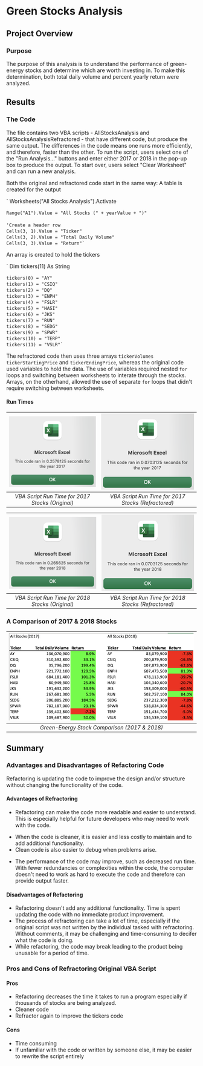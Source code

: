 # Green Stocks Analysis
## Project Overview



### Purpose
The purpose of this analysis is to understand the performance of green-energy stocks and determine which are worth investing in. To make this determination, both total daily volume and percent yearly return were analyzed.

## Results
### The Code
The file contains two VBA scripts - AllStocksAnalysis and AllStocksAnalysisRefractored - that have different code, but produce the same output. The differences in the code means one runs more efficiently, and therefore, faster than the other. To run the script, users select one of the "Run Analysis..." buttons and enter either 2017 or 2018 in the pop-up box to produce the output. To start over, users select "Clear Worksheet" and can run a new analysis.

Both the original and refractored code start in the same way:
A table is created for the output

`   Worksheets("All Stocks Analysis").Activate
    
    Range("A1").Value = "All Stocks (" + yearValue + ")"
    
    'Create a header row
    Cells(3, 1).Value = "Ticker"
    Cells(3, 2).Value = "Total Daily Volume"
    Cells(3, 3).Value = "Return"`

An array is created to hold the tickers

`   Dim tickers(11) As String
    
    tickers(0) = "AY"
    tickers(1) = "CSIQ"
    tickers(2) = "DQ"
    tickers(3) = "ENPH"
    tickers(4) = "FSLR"
    tickers(5) = "HASI"
    tickers(6) = "JKS"
    tickers(7) = "RUN"
    tickers(8) = "SEDG"
    tickers(9) = "SPWR"
    tickers(10) = "TERP"
    tickers(11) = "VSLR"`

The refractored code then uses three arrays `tickerVolumes` `tickerStartingPrice` and `tickerEndingPrice`, whereas the original code used variables to hold the data. The use of variables required nested `for` loops and switching between worksheets to interate through the stocks. Arrays, on the otherhand, allowed the use of separate `for` loops that didn't require switching between worksheets.







#### Run Times
| ![VBA Script Run Times](/Graphics/2017_original.png)|![VBA Script Run Times](/Graphics/2017_refractored.png)
|:--:|:--:|
|*VBA Script Run Time for 2017 Stocks (Original)*|*VBA Script Run Time for 2017 Stocks (Refractored)*|


| ![VBA Script Run Times](/Graphics/2018_original.png)|![VBA Script Run Times](/Graphics/2018_refractored.png)
|:--:|:--:|
|*VBA Script Run Time for 2018 Stocks (Original)*|*VBA Script Run Time for 2018 Stocks (Refractored)*|


### A Comparison of 2017 & 2018 Stocks
| ![Green-Energy Stock Comparison (2017 & 2018)](/Graphics/StockComparison.png) | 
|:--:| 
| *Green-Energy Stock Comparison (2017 & 2018)* |


## Summary
### Advantages and Disadvantages of Refactoring Code
Refactoring is updating the code to improve the design and/or structure without changing the functionality of the code.

#### Advantages of Refractoring
* Refactoring can make the code more readable and easier to understand. This is especially helpful for future developers who may need to work with the code.
- When the code is cleaner, it is easier and less costly to maintain and to add additional functionality. 
- Clean code is also easier to debug when problems arise.
* The performance of the code may improve, such as decreased run time. With fewer redundancies or complexities within the code, the computer doesn't need to work as hard to execute the code and therefore can provide output faster.

#### Disadvantages of Refactoring
* Refactoring doesn't add any additional functionality. Time is spent updating the code with no immediate product improvement.
* The process of refractoring can take a lot of time, especially if the original script was not written by the individual tasked with refractoring. Without comments, it may be challenging and time-consuming to decifer what the code is doing.
* While refactoring, the code may break leading to the product being unusable for a period of time.

### Pros and Cons of Refractoring Original VBA Script
#### Pros
* Refactoring decreases the time it takes to run a program especially if thousands of stocks are being analyzed.
* Cleaner code
* Refractor again to improve the tickers code

#### Cons
* Time consuming
* If unfamiliar with the code or written by someone else, it may be easier to rewrite the script entirely

